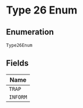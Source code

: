 
# Type 26 Enum

## Enumeration

`Type26Enum`

## Fields

| Name |
|  --- |
| `TRAP` |
| `INFORM` |

